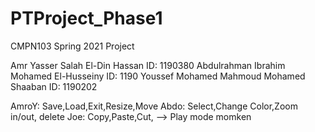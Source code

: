 # PTProject_Phase1
CMPN103 Spring 2021 Project

Amr Yasser Salah El-Din Hassan
    ID: 1190380
Abdulrahman Ibrahim Mohamed El-Husseiny
    ID: 1190
Youssef Mohamed Mahmoud Mohamed Shaaban
    ID: 1190202

AmroY: Save,Load,Exit,Resize,Move
Abdo: Select,Change Color,Zoom in/out, delete
Joe: Copy,Paste,Cut, --> Play mode momken
